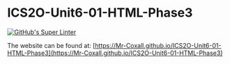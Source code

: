 # ICS2O-Unit6-01-HTML-Phase3
[![GitHub's Super Linter](https://github.com/Mr-Coxall/ICS2O-Unit6-01-HTML-Phase3/workflows/GitHub's%20Super%20Linter/badge.svg)](https://github.com/Mr-Coxall/ICS2O-Unit6-01-HTML-Phase3/actions)

The website can be found at: [https://Mr-Coxall.github.io/ICS2O-Unit6-01-HTML-Phase3](https://Mr-Coxall.github.io/ICS2O-Unit6-01-HTML-Phase3)

